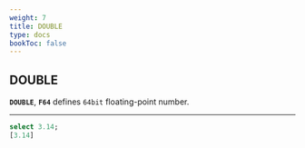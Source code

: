 ```yaml
---
weight: 7
title: DOUBLE
type: docs
bookToc: false
---
```


## DOUBLE

**`DOUBLE`**, **`F64`** defines `64bit` floating-point number.

---

```SQL
select 3.14;
[3.14]
```
